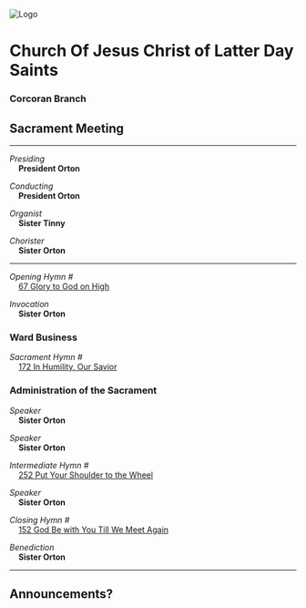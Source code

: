 ![Logo](https://www.churchofjesuschrist.org/imgs/0eaee043c81a11ed871feeeeac1e81b4340d3ef4/full/%21640%2C/0/default)

# Church Of Jesus Christ of Latter Day Saints  
### Corcoran Branch  

## Sacrament Meeting  

---

*Presiding*  
&nbsp;&nbsp;&nbsp;&nbsp;**President Orton**

*Conducting*  
&nbsp;&nbsp;&nbsp;&nbsp;**President Orton**

*Organist*  
&nbsp;&nbsp;&nbsp;&nbsp;**Sister Tinny**

*Chorister*  
&nbsp;&nbsp;&nbsp;&nbsp;**Sister Orton**

---

*Opening Hymn #*  
&nbsp;&nbsp;&nbsp;&nbsp;[67 Glory to God on High](https://www.churchofjesuschrist.org/study/manual/hymns/glory-to-god-on-high?lang=eng)

*Invocation*  
&nbsp;&nbsp;&nbsp;&nbsp;**Sister Orton**

### Ward Business  

*Sacrament Hymn #*  
&nbsp;&nbsp;&nbsp;&nbsp;[172 In Humility, Our Savior](https://www.churchofjesuschrist.org/study/manual/hymns/in-humility-our-savior?lang=eng)

### Administration of the Sacrament  

*Speaker*  
&nbsp;&nbsp;&nbsp;&nbsp;**Sister Orton**

*Speaker*  
&nbsp;&nbsp;&nbsp;&nbsp;**Sister Orton**

*Intermediate Hymn #*  
&nbsp;&nbsp;&nbsp;&nbsp;[252 Put Your Shoulder to the Wheel](https://www.churchofjesuschrist.org/study/manual/hymns/put-your-shoulder-to-the-wheel?lang=eng)

*Speaker*  
&nbsp;&nbsp;&nbsp;&nbsp;**Sister Orton**

*Closing Hymn #*  
&nbsp;&nbsp;&nbsp;&nbsp;[152 God Be with You Till We Meet Again](https://www.churchofjesuschrist.org/study/manual/hymns/god-be-with-you-till-we-meet-again?lang=eng)

*Benediction*  
&nbsp;&nbsp;&nbsp;&nbsp;**Sister Orton**

---

## Announcements?

